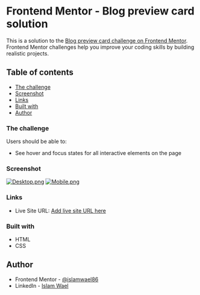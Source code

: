 # Frontend Mentor - Blog preview card solution

This is a solution to the [Blog preview card challenge on Frontend Mentor](https://www.frontendmentor.io/challenges/blog-preview-card-ckPaj01IcS). Frontend Mentor challenges help you improve your coding skills by building realistic projects. 

## Table of contents

  - [The challenge](#the-challenge)
  - [Screenshot](#screenshot)
  - [Links](#links)
  - [Built with](#built-with)
  - [Author](#author)

### The challenge

Users should be able to:

- See hover and focus states for all interactive elements on the page

### Screenshot

[![Desktop.png](https://i.postimg.cc/SRwSxHQ2/Desktop.png)](https://postimg.cc/tnNQrSxp)
[![Mobile.png](https://i.postimg.cc/0jmQD9Bd/Mobile.png)](https://postimg.cc/Zvb4hzZC)

### Links

- Live Site URL: [Add live site URL here](https://islamwael86.github.io/blog-preview-card-main/)

### Built with

- HTML
- CSS

## Author

- Frontend Mentor - [@islamwael86](https://www.frontendmentor.io/profile/islamwael86)
- LinkedIn - [Islam Wael](https://www.linkedin.com/in/islam-wael-808b50252/)
